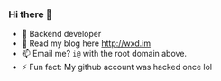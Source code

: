 ### Hi there 👋


- 🔭 Backend developer
- 💬 Read my blog here http://wxd.im
- 📫 Email me? `i@` with the root domain above.
- ⚡ Fun fact: My github account was hacked once lol

